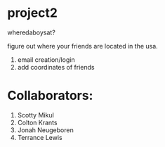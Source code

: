 # project2
wheredaboysat?

figure out where your friends are located in the usa.

1) email creation/login
2) add coordinates of friends

# Collaborators:
1) Scotty Mikul
2) Colton Krants
3) Jonah Neugeboren
4) Terrance Lewis
